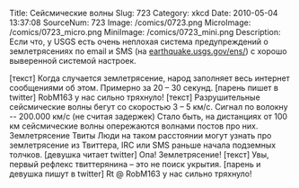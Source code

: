 Title: Сейсмические волны 
Slug: 723 
Category: xkcd 
Date: 2010-05-04 13:37:08 
SourceNum: 723 
Image: /comics/0723.png 
MicroImage: /comics/0723_micro.png 
MiniImage: /comics/0723_mini.png 
Description: Если что, у USGS есть очень неплохая система предупреждений о землетрясениях по email и SMS (на <a href="http://earthquake.usgs.gov/ens/">earthquake.usgs.gov/ens/</a>) с хорошо выверенной системой настроек. 

[текст]
Когда случается землетрясение, народ заполняет весь интернет сообщениями об этом. Примерно за 20 – 30 секунд.
[парень пишет в twitter]
RobM163 у нас сильно тряхнуло!
[текст]
Разрушительные сейсмические волны бегут со скоростью 3 – 5 км/c. Сигнал по волокну -- 200.000 км/c (не считая задержек)
Стало быть, на дистанциях от 100 км сейсмические волны опережаются волнами постов про них.   
Землетрясение
Твиты
Люди на таком расстоянии могут узнать про землетрясение из Твиттера, IRC или SMS раньше начала подземных толчков.
[девушка читает twitter]
Опа! Землетрясение!
[текст]
Увы, первый рефлекс твиттерянина – это не поиск укрытия.
[парень и девушка пишут в twitter]
Rt @ RobM163 у нас сильно тряхнуло!
